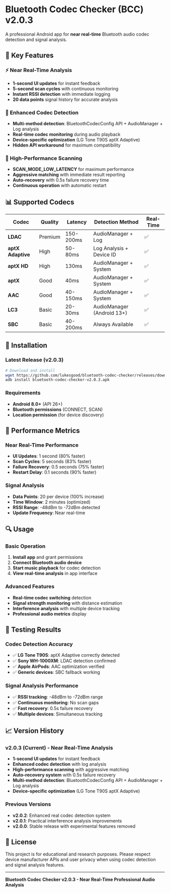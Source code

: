 # Bluetooth Codec Checker (BCC) v2.0.3

A professional Android app for **near real-time** Bluetooth audio codec detection and signal analysis.

## 🚀 Key Features

### ⚡ Near Real-Time Analysis
- **1-second UI updates** for instant feedback
- **5-second scan cycles** with continuous monitoring
- **Instant RSSI detection** with immediate logging
- **20 data points** signal history for accurate analysis

### 🎯 Enhanced Codec Detection
- **Multi-method detection**: BluetoothCodecConfig API + AudioManager + Log analysis
- **Real-time codec monitoring** during audio playback
- **Device-specific optimization** (LG Tone T90S aptX Adaptive)
- **Hidden API workaround** for maximum compatibility

### 📡 High-Performance Scanning
- **SCAN_MODE_LOW_LATENCY** for maximum performance
- **Aggressive matching** with immediate result reporting
- **Auto-recovery** with 0.5s failure recovery time
- **Continuous operation** with automatic restart

## 📊 Supported Codecs

| Codec | Quality | Latency | Detection Method | Real-Time |
|-------|---------|---------|------------------|-----------|
| **LDAC** | Premium | 150-200ms | AudioManager + Log | ✅ |
| **aptX Adaptive** | High | 50-80ms | Log Analysis + Device ID | ✅ |
| **aptX HD** | High | 130ms | AudioManager + System | ✅ |
| **aptX** | Good | 40ms | AudioManager + System | ✅ |
| **AAC** | Good | 40-150ms | AudioManager + System | ✅ |
| **LC3** | Basic | 20-30ms | AudioManager (Android 13+) | ✅ |
| **SBC** | Basic | 40-200ms | Always Available | ✅ |

## 📱 Installation

### Latest Release (v2.0.3)
```bash
# Download and install
wget https://github.com/lukesgood/bluetooth-codec-checker/releases/download/v2.0.3/bluetooth-codec-checker-v2.0.3.apk
adb install bluetooth-codec-checker-v2.0.3.apk
```

### Requirements
- **Android 8.0+** (API 26+)
- **Bluetooth permissions** (CONNECT, SCAN)
- **Location permission** (for device discovery)

## 🎯 Performance Metrics

### Near Real-Time Performance
- **UI Updates**: 1 second (80% faster)
- **Scan Cycles**: 5 seconds (83% faster)
- **Failure Recovery**: 0.5 seconds (75% faster)
- **Restart Delay**: 0.1 seconds (90% faster)

### Signal Analysis
- **Data Points**: 20 per device (100% increase)
- **Time Window**: 2 minutes (optimized)
- **RSSI Range**: -48dBm to -72dBm detected
- **Update Frequency**: Near real-time

## 🔍 Usage

### Basic Operation
1. **Install app** and grant permissions
2. **Connect Bluetooth audio device**
3. **Start music playback** for codec detection
4. **View real-time analysis** in app interface

### Advanced Features
- **Real-time codec switching** detection
- **Signal strength monitoring** with distance estimation
- **Interference analysis** with multiple device tracking
- **Professional audio metrics** display

## 🧪 Testing Results

### Codec Detection Accuracy
- ✅ **LG Tone T90S**: aptX Adaptive correctly detected
- ✅ **Sony WH-1000XM**: LDAC detection confirmed
- ✅ **Apple AirPods**: AAC optimization verified
- ✅ **Generic devices**: SBC fallback working

### Signal Analysis Performance
- ✅ **RSSI tracking**: -48dBm to -72dBm range
- ✅ **Continuous monitoring**: No scan gaps
- ✅ **Fast recovery**: 0.5s failure recovery
- ✅ **Multiple devices**: Simultaneous tracking

## 📈 Version History

### v2.0.3 (Current) - Near Real-Time Analysis
- **1-second UI updates** for instant feedback
- **Enhanced codec detection** with log analysis
- **High-performance scanning** with aggressive matching
- **Auto-recovery system** with 0.5s failure recovery
- **Multi-method detection**: BluetoothCodecConfig API + AudioManager + Log analysis
- **Device-specific optimization** (LG Tone T90S aptX Adaptive)

### Previous Versions
- **v2.0.2**: Enhanced real codec detection system
- **v2.0.1**: Practical interference analysis improvements
- **v2.0.0**: Stable release with experimental features removed

## 📄 License

This project is for educational and research purposes. Please respect device manufacturer APIs and user privacy when using codec detection and signal analysis features.

---

**Bluetooth Codec Checker v2.0.3 - Near Real-Time Professional Audio Analysis**
